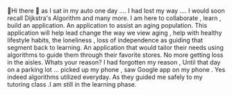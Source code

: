 👋Hi there 👋 as I sat in my auto one day ....
I had lost my way .... I would soon recall Dijkstra's Algorithm and many more. 
I am here to collaborate ,  learn , build an application. An application to assist an aging population. This application will help lead change 
the way we view aging , help with healthy lifestyle habits, the loneliness , loss of independence  as 
guiding that segment back to learning. An application that would tailor their needs using algorithms
to guide them through their favorite stores. No more getting loss in the aisles. 
Whats your reason? I had forgotten my reason , Until that day on a parking lot ... 
picked up my phone ,  saw Google app on my phone . Yes indeed algorithms utilized everyday.
As they guided me safely to my tutoring class .I am still in the learning phase.




<!--
**BrillantSwitch/BrillantSwitch** is a ✨ _special_ ✨ repository because its `README.md` (this file) appears on your GitHub profile.

Here are some ideas to get you started:

- 🔭 I’m currently working on ...
- 🌱 I’m currently learning ...
- 👯 I’m looking to collaborate on ...
- 🤔 I’m looking for help with ...
- 💬 Ask me about ...
- 📫 How to reach me: ...
- 😄 Pronouns: ...
- ⚡ Fun fact: ...
-->
